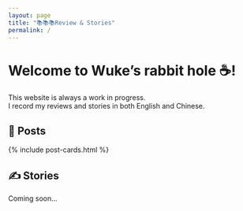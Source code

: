 ```yaml
---
layout: page
title: "📚📚📚Review & Stories"
permalink: /
---
```

# Welcome to Wuke’s rabbit hole ☕️!
This website is always a work in progress.  
I record my reviews and stories in both English and Chinese.

## 📖 Posts

<div class="post-cards" markdown="0">
  {% include post-cards.html %}
</div>

## ✍️ Stories
Coming soon...